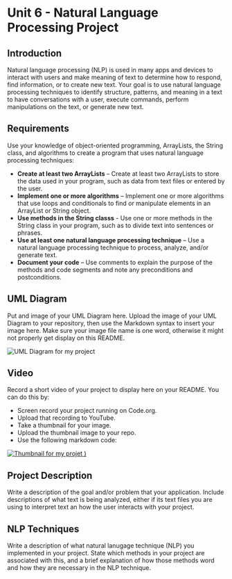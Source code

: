 # Unit 6 - Natural Language Processing Project

## Introduction

Natural language processing (NLP) is used in many apps and devices to interact with users and make meaning of text to determine how to respond, find information, or to create new text. Your goal is to use natural language processing techniques to identify structure, patterns, and meaning in a text to have conversations with a user, execute commands, perform manipulations on the text, or generate new text.

## Requirements

Use your knowledge of object-oriented programming, ArrayLists, the String class, and algorithms to create a program that uses natural language processing techniques:

- **Create at least two ArrayLists** – Create at least two ArrayLists to store the data used in your program, such as data from text files or entered by the user.
- **Implement one or more algorithms** – Implement one or more algorithms that use loops and conditionals to find or manipulate elements in an ArrayList or String object.
- **Use methods in the String classs** - Use one or more methods in the String class in your program, such as to divide text into sentences or phrases.
- **Use at least one natural language processing technique** – Use a natural language processing technique to process, analyze, and/or generate text.
- **Document your code** – Use comments to explain the purpose of the methods and code segments and note any preconditions and postconditions.

## UML Diagram

Put and image of your UML Diagram here. Upload the image of your UML Diagram to your repository, then use the Markdown syntax to insert your image here. Make sure your image file name is one word, otherwise it might not properly get display on this README.

![UML Diagram for my project](https://github.com/user-attachments/assets/85992178-e9e2-4701-b496-e199e736f62a)


## Video

Record a short video of your project to display here on your README. You can do this by:

- Screen record your project running on Code.org.
- Upload that recording to YouTube.
- Take a thumbnail for your image.
- Upload the thumbnail image to your repo.
- Use the following markdown code:

[![Thumbnail for my projet](https://github.com/user-attachments/assets/4f2cce6c-9023-4a3f-a10c-510ae136ba6d)
)](https://www.youtube.com/watch?v=JR2DgNNK_0A)

## Project Description

Write a description of the goal and/or problem that your application. Include descriptions of what text is being analyzed, either if its text files you are using to interpret text an how the user interacts with your project.

## NLP Techniques

Write a description of what natural lanugage technique (NLP) you implemented in your project. State which methods in your project are associated with this, and a brief explanation of how those methods word and how they are necessary in the NLP technique. 
